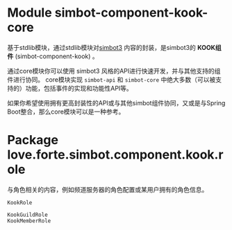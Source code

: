 # Module simbot-component-kook-core

基于stdlib模块，通过stdlib模块对[simbot3](https://github.com/simple-robot/simpler-robot)
内容的封装，是simbot3的 **KOOK组件** (simbot-component-kook) 。

通过core模块你可以使用 simbot3 风格的API进行快速开发，并与其他支持的组件进行协同。
core模块实现 `simbot-api` 和 `simbot-core` 中绝大多数（可以被支持的）功能，包括事件的实现和功能性API等。

如果你希望使用拥有更高封装性的API或与其他simbot组件协同，又或是与Spring Boot整合，那么core模块可以是一种参考。

# Package love.forte.simbot.component.kook.role

与角色相关的内容，例如频道服务器的角色配置或某用户拥有的角色信息。

```
KookRole

KookGuildRole
KookMemberRole
```

